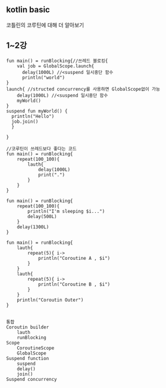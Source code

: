 kotlin basic
--
코틀린의 코루틴에 대해 더 알아보기

1~2강
--

    fun main() = runBlocking{//쓰레드 블로킹{
        val job = GlobalScope.launch{
          delay(1000L) //<suspend 일시중단 함수
          println("world")
    }
    launch{ //structed concurrency를 사용하면 GlobalScope없이 가능
        delay(1000L) //<suspend 일시중단 함수
        myWorld()
    }
    suspend fun myWorld() {
      println("Hello")
      job.join()
      }

    }

    //코루틴이 쓰레드보다 좋다는 코드
    fun main() = runBlocking{
        repeat(100_100){
            lauth{
                delay(1000L)
                print(".")
            }
        }
    }

    fun main() = runBlocking{
        repeat(100_100){
            println("I'm sleeping $i...")
            delay(500L)
        }
        delay(1300L)
    }

    fun main() = runBlocking{
        lauth{
            repeat(5){ i->
                println("Coroutine A , $i")
            }
        }
        lauth{
            repeat(5){ i->
                println("Coroutine B , $i")
            }
        }
        println("Coroutin Outer")
    }


    통합
    Coroutin builder
        lauth
        runBlocking
    Scope
        CoroutineScope
        GlobalScope
    Suspend function
        suspend
        delay()
        join()
    Suspend concurrency
